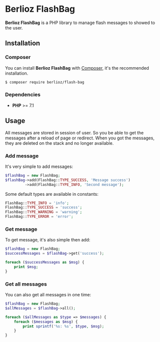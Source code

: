 # Berlioz FlashBag

**Berlioz FlashBag** is a PHP library to manage flash messages to showed to the user.


## Installation

### Composer

You can install **Berlioz FlashBag** with [Composer](https://getcomposer.org/), it's the recommended installation.

```bash
$ composer require berlioz/flash-bag
```

### Dependencies

* **PHP** >= 7.1


## Usage

All messages are stored in session of user. So you be able to get the messages after a reload of page or redirect.
When you got the messages, they are deleted on the stack and no longer available.

### Add message

It's very simple to add messages:
```php
$flashBag = new FlashBag;
$flashBag->add(FlashBag::TYPE_SUCCESS, 'Message success')
         ->add(FlashBag::TYPE_INFO, 'Second message');
```

Some default types are available in constants:
```php
FlashBag::TYPE_INFO = 'info';
FlashBag::TYPE_SUCCESS = 'success';
FlashBag::TYPE_WARNING = 'warning';
FlashBag::TYPE_ERROR = 'error';
```

### Get message

To get message, it's also simple then add:
```php
$flashBag = new FlashBag;
$successMessages = $flashBag->get('success');

foreach ($successMessages as $msg) {
    print $msg;
}
```

### Get all messages

You can also get all messages in one time:
```php
$flashBag = new FlashBag;
$allMessages = $flashBag->all();

foreach ($allMessages as $type => $messages) {
    foreach ($messages as $msg) {
        print sprintf('%s: %s', $type, $msg);
    }
}
```